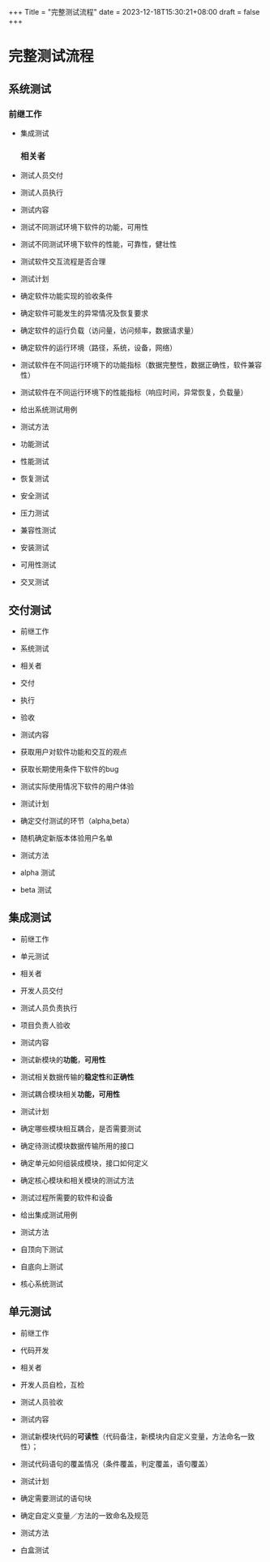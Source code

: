 +++
Title = "完整测试流程"
date = 2023-12-18T15:30:21+08:00
draft = false
+++


# 完整测试流程


## 系统测试 

### 前继工作 

- 集成测试

  ### 相关者 

- 测试人员交付

- 测试人员执行

- 测试内容

- 测试不同测试环境下软件的功能，可用性

- 测试不同测试环境下软件的性能，可靠性，健壮性  

- 测试软件交互流程是否合理

- 测试计划 

- 确定软件功能实现的验收条件

- 确定软件可能发生的异常情况及恢复要求

- 确定软件的运行负载（访问量，访问频率，数据请求量）

- 确定软件的运行环境（路径，系统，设备，网络）  

- 测试软件在不同运行环境下的功能指标（数据完整性，数据正确性，软件兼容性）

- 测试软件在不同运行环境下的性能指标（响应时间，异常恢复，负载量）

- 给出系统测试用例  

- 测试方法 

- 功能测试

- 性能测试

- 恢复测试

- 安全测试

- 压力测试

- 兼容性测试

- 安装测试

- 可用性测试

- 交叉测试

## 交付测试 

- 前继工作 

- 系统测试

- 相关者 

- 交付

- 执行

- 验收

- 测试内容 

- 获取用户对软件功能和交互的观点  

- 获取长期使用条件下软件的bug  

- 测试实际使用情况下软件的用户体验

- 测试计划 

- 确定交付测试的环节（alpha,beta）

- 随机确定新版本体验用户名单

- 测试方法

- alpha 测试

- beta 测试

## 集成测试 

- 前继工作 

- 单元测试

- 相关者 

- 开发人员交付

- 测试人员负责执行

- 项目负责人验收

- 测试内容 

- 测试新模块的**功能**，**可用性**

- 测试相关数据传输的**稳定性**和**正确性**

- 测试耦合模块相关**功能，可用性**

- 测试计划 

- 确定哪些模块相互耦合，是否需要测试

- 确定待测试模块数据传输所用的接口

- 确定单元如何组装成模块，接口如何定义  

- 确定核心模块和相关模块的测试方法

- 测试过程所需要的软件和设备

- 给出集成测试用例

- 测试方法 

- 自顶向下测试

- 自底向上测试

- 核心系统测试

## 单元测试 

- 前继工作 

- 代码开发

- 相关者 

- 开发人员自检，互检

- 测试人员验收

- 测试内容 

- 测试新模块代码的**可读性**（代码备注，新模块内自定义变量，方法命名一致性）；

- 测试代码语句的覆盖情况（条件覆盖，判定覆盖，语句覆盖）

- 测试计划 

- 确定需要测试的语句块

- 确定自定义变量／方法的一致命名及规范

- 测试方法 

- 白盒测试

